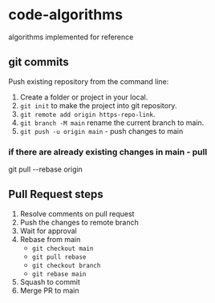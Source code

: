 # code-algorithms
algorithms implemented for reference

## git commits
Push existing repository from the command line:
1. Create a folder or project in your local.
2. `git init` to make the project into git repository.
3. `git remote add origin https-repo-link`.
4. `git branch -M main` rename the current branch to main.
5. `git push -u origin main`  -  push changes to main

### if there are already existing changes in main - pull
git pull --rebase origin

## Pull Request steps
1. Resolve comments on pull request 
2. Push the changes to remote branch
3. Wait for approval
4. Rebase from main
   - `git checkout main`
   -  `git pull rebase`
   -  `git checkout branch`
   -  `git rebase main`
5. Squash to commit
6. Merge PR to main
